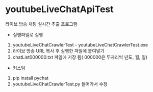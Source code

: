 # youtubeLiveChatApiTest

라이브 방송 채팅 실시간 추출 프로그램

- 실행파일로 실행

1. youtubeLiveChatCrawlerTest - youtubeLiveChatCrawlerTest.exe 
2. 라이브 방송 URL 복사 후 실행한 파일에 붙여넣기
3. chatList000000.txt 파일에 저장 됨( 000000은 두자리씩 년도, 월, 일)

- 커스텀

1. pip install pychat
2. youtubeLiveChatCrawlerTest.py 들어가서 수정

